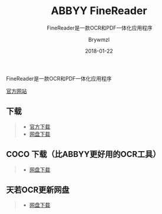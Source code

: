 ﻿---
layout:     post
title:      ABBYY FineReader
subtitle:  FineReader是一款OCR和PDF一体化应用程序
date:       2018-01-22
author:     Brywmzl
header-img: img/ABBYY FineReader/bg.png
catalog: true
tags:
    - OCR
---
FineReader是一款OCR和PDF一体化应用程序

<!--more-->

[官方网站](http://www.abbyy.cn/finereader/)  

## 下载
>- [官方下载](http://www.abbyy.cn/download/finereader/)  
>- [网盘下载](https://pan.baidu.com/s/1eUkyXCQ)  

## COCO 下载（比ABBYY更好用的OCR工具）
>- [网盘下载](https://pan.baidu.com/s/1c3wydXI)  

## 天若OCR更新网盘
>- [网盘下载](https://pan.baidu.com/s/1P2xb9kBwX1gj8j2_APivZw)